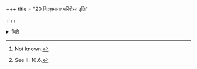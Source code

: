 +++
title = "20 विदह्यमानाः परिशेरत इति"

+++

<details><summary>थिते</summary>

20. It is known from a Brāhmaṇa-text[^1]: (The fried grains remain (there) being burnt (upto the time of taking them[^2] from the fire).  


[^1]: Not known.  

[^2]: See II. 10.6.
</details>
